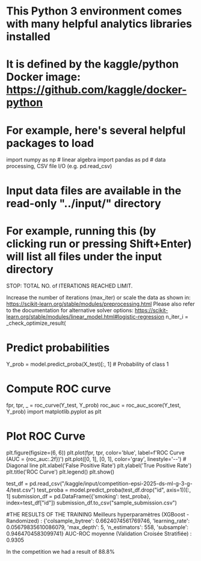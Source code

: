 # This Python 3 environment comes with many helpful analytics libraries installed
# It is defined by the kaggle/python Docker image: https://github.com/kaggle/docker-python
# For example, here's several helpful packages to load

import numpy as np # linear algebra
import pandas as pd # data processing, CSV file I/O (e.g. pd.read_csv)

# Input data files are available in the read-only "../input/" directory
# For example, running this (by clicking run or pressing Shift+Enter) will list all files under the input directory

STOP: TOTAL NO. of ITERATIONS REACHED LIMIT.

Increase the number of iterations (max_iter) or scale the data as shown in:
    https://scikit-learn.org/stable/modules/preprocessing.html
Please also refer to the documentation for alternative solver options:
    https://scikit-learn.org/stable/modules/linear_model.html#logistic-regression
  n_iter_i = _check_optimize_result(

  # Predict probabilities
Y_prob = model.predict_proba(X_test)[:, 1]  # Probability of class 1

# Compute ROC curve
fpr, tpr, _ = roc_curve(Y_test, Y_prob)
roc_auc = roc_auc_score(Y_test, Y_prob)
import matplotlib.pyplot as plt
# Plot ROC Curve
plt.figure(figsize=(6, 6))
plt.plot(fpr, tpr, color='blue', label=f'ROC Curve (AUC = {roc_auc:.2f})')
plt.plot([0, 1], [0, 1], color='gray', linestyle='--')  # Diagonal line
plt.xlabel('False Positive Rate')
plt.ylabel('True Positive Rate')
plt.title('ROC Curve')
plt.legend()
plt.show()

test_df = pd.read_csv("/kaggle/input/competition-epsi-2025-ds-ml-g-3-g-4/test.csv")
test_proba = model.predict_proba(test_df.drop("id", axis=1))[:, 1]
submission_df = pd.DataFrame({'smoking': test_proba}, index=test_df["id"])
submission_df.to_csv("sample_submission.csv")

#THE RESULTS OF THE TRAINING
Meilleurs hyperparamètres (XGBoost - Randomized) : {'colsample_bytree': 0.6624074561769746, 'learning_rate': 0.05679835610086079, 'max_depth': 5, 'n_estimators': 558, 'subsample': 0.9464704583099741}
AUC-ROC moyenne (Validation Croisée Stratifiée) : 0.9305

In the competition we had a result of 88.8%
